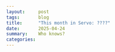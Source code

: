 ```yaml
---
layout:     post
tags:       blog
title:      "This month in Servo: ????"
date:       2025-04-24
summary:    Who knows?
categories:
---
```


<!--
- animated-images
    - https://github.com/servo/servo/pull/36058	(@rayguo17, #36058)	pixels: Extend Image to allow for multiple frames (#36058)
      animated-images
    - https://github.com/servo/servo/pull/36141	(@rayguo17, #36141)	Animation: Aggregate Animated Image Info to Document (#36141)
      animated-images
- canvas
    - https://github.com/servo/servo/pull/35719	(@sagudev, #35719)	canvas: Do not update ImageKey during canvas layout (#35719)
      performance canvas
- cleanup
    - https://github.com/servo/servo/pull/35821	(@Loirooriol, #35821)	layout: Remove `calculate_hypothetical_cross_size()` (#35821)
      layout cleanup
    - https://github.com/servo/servo/pull/35943	(@Loirooriol, #35943)	Remove legacy layout (layout 2013) (#35943)
      cleanup
- crash
    - https://github.com/servo/servo/pull/35725	(@simonwuelker, #35725)	Don't recurse in Node::GetRootNode (#35725)
      performance crash
    - https://github.com/servo/servo/pull/35740	(@webbeef, #35740)	Set a valid default value for the --userscripts command line option (#35740)
      crash
    - https://github.com/servo/servo/pull/35763	(@kongbai1996, @schwenderjonathan@gmail.com, #35763)	Fix the problem that touchmove crashes occasionally. Fix crash when multiple touch cancels occur (#35763)
      touch crash
    - https://github.com/servo/servo/pull/35753	(@jdm, #35753)	script: Mark callback methods with CanGc. (#35753)
      dom crash
    - https://github.com/servo/servo/pull/35742	(@leftmostcat@gmail.com, #35742)	script: Avoid double borrow crash on iframe focus (#35742)
      crash
    - https://github.com/servo/servo/pull/35865	(@boluochoufeng, #35865)	Fix the parsing error of PrefValue::Array, which is used for the parsing of Preferences shell_background_color_rgba field (#35865)
      crash
    - https://github.com/servo/servo/pull/36014	(@aryaajitnair@gmail.com, #36014)	feat: add CanGc argument to Error::to_jsval (#36014)
      dom crash
    - https://github.com/servo/servo/pull/35967	(@sebsebmc@gmail.com, #35967)	bugfix: servoshell: prevent 0 pixel dimensions for render area (#35967)
      crash
    - https://github.com/servo/servo/pull/36043	(@aryaajitnair@gmail.com, #36043)	feat: add can_gc argument to to_frozen_array (#36043)
      dom crash
    - https://github.com/servo/servo/pull/35892	(@greg-morenz@droid.cafe, #35892)	Use explicit reborrows with mozjs::MutableHandle (#35892)
      crash
    - https://github.com/servo/servo/pull/36156	(@aryaajitnair@gmail.com, #36156)	feat: add CanGc argument in get_dictionary_property (#36156)
      dom crash
    - https://github.com/servo/servo/pull/36116	(@jdm, #36116)	script: Expose new methods for obtaining a global that require a realm. (#36116)
      dom crash
    - https://github.com/servo/servo/pull/36160	(@greg-morenz@droid.cafe, #36160)	Stop using MutableHandle's DerefMut impl (#36160)
      dom crash
    - https://github.com/servo/servo/pull/36161	(@greg-morenz@droid.cafe, #36161)	Stop using JS::MutableHandle's DerefMut impl (#36161)
      dom crash
    - https://github.com/servo/servo/pull/36158	(@greg-morenz@droid.cafe, #36158)	Stop using `RootedGuard's` DerefMut impl (#36158)
      dom crash
    - https://github.com/servo/servo/pull/36180	(@abonghoderick@gmail.com, #36180)	Propagate CanGc arguments through HTMLCollection constructors (#36180)
      dom crash
    - https://github.com/servo/servo/pull/36111	(@abonghoderick@gmail.com, #36111)	resolve issue #36074 new_js_regex and matches_js_regex need a CanGc argument (#36111)
      dom crash
- csp
    - https://github.com/servo/servo/pull/35876	(@simonwuelker, #35876)	Implement `nonce` attribute to pass more CSP checks (#35876)
      dom csp
- css
    - https://github.com/servo/servo/pull/35670	(@yezhizhen, #35670)	layout: Merge `BoxFragment::used_overflow` into `ComputedValuesExt::effective_overflow` (#35670) (#35670)
      css
    - https://github.com/servo/servo/pull/35682	(@Loirooriol, #35682)	layout: Partial support for keyword sizes on preferred cross size (#35682)
      css
    - https://github.com/servo/servo/pull/35808	(@HastD, #35808)	layout: Make `transform-style: preserve-3d` establish a containing block for all descendants (#35808)
      css
    - https://github.com/servo/servo/pull/35787	(@yezhizhen, #35787)	layout: support CSS will-change (#35787)
      css
    - https://github.com/servo/servo/pull/35574	(@longvatrong111, #35574)	Fix UA style value for textarea (#35574)
      css
- devtools
    - https://github.com/servo/servo/pull/35745	(@simonwuelker, #35745)	Respond to the `connect` message from a devtools client (#35745)
      devtools
    - https://github.com/servo/servo/pull/35792	(@atbrakhi, #35792)	devtools: update targeted firefox version. (#35792)
      devtools
    - https://github.com/servo/servo/pull/35728	(@webbeef, #35728)	Add an about:memory page (#35728)
      devtools
    - https://github.com/servo/servo/pull/35874	(@simonwuelker, #35874)	Register iframes with the devtools (#35874)
      devtools
    - https://github.com/servo/servo/pull/35870	(@stephenmuss, #35870)	Show correctly computed element display type in devtools (#35870)
      devtools
    - https://github.com/servo/servo/pull/35958	(@simonwuelker, #35958)	Hide servo internal shadow roots from the inspector by default (#35958)
      devtools
    - https://github.com/servo/servo/pull/35884	(@atbrakhi, #35884)	devtools: use correct id for browser_id and outer_window_id (#35884)
      devtools
- do
    - https://github.com/servo/servo/pull/36200	(@kongbai1996, #36200)	Fixed the problem that touchmove cannot be disabled when preventDefault is invoked on touchstart. (#36200)
      do touchm
- dom
    - https://github.com/servo/servo/pull/35718	(@xiaochengh, #35718)	script: Implement preparation-time document (#35718)
      dom
    - https://github.com/servo/servo/pull/35713	(@kongbai1996, #35713)	add `cancelable` property to the `TouchEvent` (#35713)
      dom
    - https://github.com/servo/servo/pull/35753	(@jdm, #35753)	script: Mark callback methods with CanGc. (#35753)
      dom crash
    - https://github.com/servo/servo/pull/35769	(@simonwuelker, #35769)	Let layout invalidations happen in the flat tree (#35769)
      layout dom
    - https://github.com/servo/servo/pull/35864	(@kkoyung, #35864)	Implement can-have-its-url-rewritten for history api (#35864)
      dom
    - https://github.com/servo/servo/pull/35789	(@dklassic, #35789)	feat: display file chosen for input file (#35789)
      dom
    - https://github.com/servo/servo/pull/35802	(@simonwuelker, #35802)	Keep a list of slot descendants on each shadow root (#35802)
      performance dom
    - https://github.com/servo/servo/pull/35410	(@Taym95, @gterzian, #35410)	script: implement ReadableByteStreamController (#35410)
      dom stream
    - https://github.com/servo/servo/pull/35871	(@simonwuelker, #35871)	Don't run scripts in documents that don't have a browsing context (#35871)
      dom
    - https://github.com/servo/servo/pull/35849	(@xiaochengh, #35849)	Fix animation frame callback cancellation (#35849)
      dom
    - https://github.com/servo/servo/pull/35877	(@shanehandley, #35877)	script: use passive event listener option on AddEventListenerOptions (#35877)
      dom
    - https://github.com/servo/servo/pull/35876	(@simonwuelker, #35876)	Implement `nonce` attribute to pass more CSP checks (#35876)
      dom csp
    - https://github.com/servo/servo/pull/35923	(@simonwuelker, #35923)	Implement `ElementInternals::shadowRoot` (#35923)
      dom shadowdom
    - https://github.com/servo/servo/pull/35899	(@simonwuelker, #35899)	Enable ShadowDom support by default (#35899)
      dom shadowdom
    - https://github.com/servo/servo/pull/35930	(@simonwuelker, #35930)	Set `is` value when constructing custom elements with the `new` operator (#35930)
      dom
    - https://github.com/servo/servo/pull/35960	(@xiaochengh, #35960)	Check whether an element is custom in the spec-compliant way (#35960)
      dom
    - https://github.com/servo/servo/pull/35883	(@xiaochengh, #35883)	Don't run disconnected callback on already disconnected custom elements (#35883)
      dom
    - https://github.com/servo/servo/pull/35970	(@simonwuelker, #35970)	script: Implement HTMLOptgroupElement::Label (#35970)
      dom
    - https://github.com/servo/servo/pull/35949	(@sebsebmc@gmail.com, #35949)	Bring back DOM GC checkpoint to script_thread (#35949)
      dom
    - https://github.com/servo/servo/pull/35831	(@jdm, #35831)	Refactor common boilerplate out of serialize/transfer implementations (#35831)
      dom
    - https://github.com/servo/servo/pull/35988	(@jdm, #35988)	Move CustomTraceable to script_bindings. (#35988)
      dom split
    - https://github.com/servo/servo/pull/35987	(@jdm, #35987)	Cleanups for future script crate split (#35987)
      dom split
    - https://github.com/servo/servo/pull/35969	(@gterzian, #35969)	Use stream in file read operation (#35969)
      dom stream
    - https://github.com/servo/servo/pull/36014	(@aryaajitnair@gmail.com, #36014)	feat: add CanGc argument to Error::to_jsval (#36014)
      dom crash
    - https://github.com/servo/servo/pull/34964	(@longvatrong111, #34964)	Implement declarative shadow dom (#34964)
      dom shadowdom
    - https://github.com/servo/servo/pull/35878	(@pewsheen, #35878)	feat: fetch notification image resources (#35878)
      dom notification
    - https://github.com/servo/servo/pull/35650	(@gterzian, @Taym95, #35650)	Streams: Implement stream pipe-to (#35650)
      dom stream
    - https://github.com/servo/servo/pull/35551	(@stevennovaryo, #35551)	dom: Implement minimal IntersectionObserver workflow (#35551)
      dom
    - https://github.com/servo/servo/pull/36010	(@simonwuelker, #36010)	Set composed flag for mouse events dispatched by the UA (#36010)
      dom
    - https://github.com/servo/servo/pull/36043	(@aryaajitnair@gmail.com, #36043)	feat: add can_gc argument to to_frozen_array (#36043)
      dom crash
    - https://github.com/servo/servo/pull/36024	(@longvatrong111, #36024)	Make Element::attach_shadow() and ShadowRoot closer to spec (#36024)
      dom shadowdom
    - https://github.com/servo/servo/pull/35993	(@simonwuelker, #35993)	script: Implement `Range::getClientRects` and `Range::getBoundingClientRect` (#35993)
      dom
    - https://github.com/servo/servo/pull/36054	(@stephenmuss, #36054)	Support align attribute on HTMLParagraphElement interface (#36054)
      dom
    - https://github.com/servo/servo/pull/36095	(@jdm, #36095)	crown: Do not check trait item projections. (#36095)
      dom
    - https://github.com/servo/servo/pull/36090	(@elomscansio, #36090)	Fix form validation for readonly inputs and update WPT expectations (#36090)
      dom
    - https://github.com/servo/servo/pull/36103	(@jerensl, #36103)	fix: radio input element don't trigger validity state (#36103)
      dom
    - https://github.com/servo/servo/pull/36106	(@simonwuelker, #36106)	script: Implement `Element::GetHTML` and `ShadowRoot::GetHTML` (#36106)
      dom shadowdom
    - https://github.com/servo/servo/pull/36107	(@jdm, #36107)	script: Ensure promises are considered DOM interfaces when generating bindings. (#36107)
      dom split
    - https://github.com/servo/servo/pull/36104	(@simonwuelker, #36104)	Don't clear children of declarative shadow hosts when imperatively attaching another shadow root (#36104)
      dom shadowdm
    - https://github.com/servo/servo/pull/36082	(@Loirooriol, @mrobinson, #36082)	layout: Cache `IndependentNonReplacedContents::layout()` (#36082)
      dom notification
    - https://github.com/servo/servo/pull/36136	(@mrees@noeontheend.com, #36136)	Fix check in get_array_index_from_id to return early on ASCII char (#36136)
      dom
    - https://github.com/servo/servo/pull/36156	(@aryaajitnair@gmail.com, #36156)	feat: add CanGc argument in get_dictionary_property (#36156)
      dom crash
    - https://github.com/servo/servo/pull/36097	(@jdm, #36097)	script: Support converting JS values to Rc<Promise> with FromJSValConvertible. (#36097)
      dom
    - https://github.com/servo/servo/pull/35989	(@jdm, @mrobinson, #35989)	Make DOMPoint and DOMPointReadOnly serializable (#35989)
      dom
    - https://github.com/servo/servo/pull/36116	(@jdm, #36116)	script: Expose new methods for obtaining a global that require a realm. (#36116)
      dom crash
    - https://github.com/servo/servo/pull/36112	(@elomscansio, @jdm, #36112)	Fix Backspace deleting entire previous line in `<textarea>` (#36112)
      dom
    - https://github.com/servo/servo/pull/36160	(@greg-morenz@droid.cafe, #36160)	Stop using MutableHandle's DerefMut impl (#36160)
      dom crash
    - https://github.com/servo/servo/pull/36048	(@gterzian, #36048)	Use read all bytes when consuming body (#36048)
      dom stream
    - https://github.com/servo/servo/pull/36161	(@greg-morenz@droid.cafe, #36161)	Stop using JS::MutableHandle's DerefMut impl (#36161)
      dom crash
    - https://github.com/servo/servo/pull/36173	(@elomscansio, #36173)	fix(parser): Set shadow’s available to element internals in attach_declarative_shadow (#36173)
      dom shadowdom
    - https://github.com/servo/servo/pull/36144	(@simonwuelker, #36144)	Start implementing the `URLPattern` API (#36144)
      dom
    - https://github.com/servo/servo/pull/36163	(@andrei.volykhin@gmail.com, #36163)	dom: Track "removed" event listener status (#36163)
      dom
    - https://github.com/servo/servo/pull/36192	(@abotella@igalia.com, #36192)	Consume BOM in the `text()` method of fetch bodies (#36192)
      dom
    - https://github.com/servo/servo/pull/36194	(@abotella@igalia.com, #36194)	Fix content-type when creating a `Request` with `FormData` body (#36194)
      dom
    - https://github.com/servo/servo/pull/36158	(@greg-morenz@droid.cafe, #36158)	Stop using `RootedGuard's` DerefMut impl (#36158)
      dom crash
    - https://github.com/servo/servo/pull/36197	(@barigbuenbira@gmail.com, #36197)	fix: prevent missing value error for radio button inputs without a name (#36197)
      dom
    - https://github.com/servo/servo/pull/36218	(@kongbai1996, #36218)	Fixed an incorrect touchmove event triggered when the second finger is pressed. (#36218)
      dom touch
    - https://github.com/servo/servo/pull/36180	(@abonghoderick@gmail.com, #36180)	Propagate CanGc arguments through HTMLCollection constructors (#36180)
      dom crash
    - https://github.com/servo/servo/pull/36111	(@abonghoderick@gmail.com, #36111)	resolve issue #36074 new_js_regex and matches_js_regex need a CanGc argument (#36111)
      dom crash
    - https://github.com/servo/servo/pull/36216	(@jdm, #36216)	Miscellaneous script splitting preparation changes (#36216)
      dom split
    - https://github.com/servo/servo/pull/36226	(@simonwuelker, #36226)	Only invoke resize observer callback when the observed element changed its size (#36226)
      dom
    - https://github.com/servo/servo/pull/36220	(@jdm, #36220)	More miscellaneous script splitting changes (#36220)
      dom split
- embedding
    - https://github.com/servo/servo/pull/35934	(@DevGev, #35934)	compositing: Move `cursor_pos` member and update it in `update_cursor()` (#35934)
      embedding
    - https://github.com/servo/servo/pull/35761	(@yezhizhen, #35761)	Create `config_dir` if none exist for caching (#35761)
      embedding
    - https://github.com/servo/servo/pull/35668	(@delan, #35668)	libservo: Notify delegates of send errors in request objects (#35668)
      embedding
    - https://github.com/servo/servo/pull/35017	(@webbeef, @mrobinson, #35017)	script: Allow opening links in a new `WebView` (#35017)
      embedding
    - https://github.com/servo/servo/pull/35388	(@Legend-Master, #35388)	Allow setting userscripts directly without the need of files (#35388)
      embedding
- flexbox
    - https://github.com/servo/servo/pull/35860	(@Loirooriol, #35860)	layout: Support min/max cross keywords sizes in flexbox (#35860)
      layout flexbox
    - https://github.com/servo/servo/pull/35961	(@Loirooriol, #35961)	layout: Support min/max main keyword sizes in flexbox (#35961)
      layout flexbox
    - https://github.com/servo/servo/pull/36123	(@mrobinson, #36123)	layout: Ensure compatible positioning context during flexbox block content sizing calculation (#36123)
      layout flexbox
- layout
    - https://github.com/servo/servo/pull/35705	(@mrobinson, #35705)	fonts: Remove the per-FontGroup cached fallback font (#35705)
      layout
    - https://github.com/servo/servo/pull/35769	(@simonwuelker, #35769)	Let layout invalidations happen in the flat tree (#35769)
      layout dom
    - https://github.com/servo/servo/pull/35821	(@Loirooriol, #35821)	layout: Remove `calculate_hypothetical_cross_size()` (#35821)
      layout cleanup
    - https://github.com/servo/servo/pull/35860	(@Loirooriol, #35860)	layout: Support min/max cross keywords sizes in flexbox (#35860)
      layout flexbox
    - https://github.com/servo/servo/pull/35882	(@Loirooriol, #35882)	layout: Only prevent fixed table layout when `inline-size` is `auto` (#35882)
      layout table
    - https://github.com/servo/servo/pull/35826	(@Loirooriol, #35826)	layout: Handle keyword sizes when computing the hypothetical cross size (#35826)
      layout
    - https://github.com/servo/servo/pull/35904	(@Loirooriol, #35904)	layout: Fix interaction of margin and stretch size on block-level boxes (#35904)
      layout
    - https://github.com/servo/servo/pull/35275	(@Loirooriol, #35275)	layout: Remove special height logic of replaced element with auto width (#35275)
      layout
    - https://github.com/servo/servo/pull/35965	(@Loirooriol, #35965)	layout: Allow lazy resolution of automatic minimum sizes (#35965)
      layout
    - https://github.com/servo/servo/pull/35947	(@Loirooriol, #35947)	Improve logic for establishing a stacking context (#35947)
      layout
    - https://github.com/servo/servo/pull/35926	(@chocolate-pie, @Loirooriol, #35926)	layout: Add support for basic transform css properties (#35926)
      layout
    - https://github.com/servo/servo/pull/36030	(@Loirooriol, #36030)	layout: Fix intrinsic contributions of indefinite `stretch` keyword (#36030)
      layout
    - https://github.com/servo/servo/pull/36051	(@Loirooriol, #36051)	layout: Stop ignoring containing block padding for the static position (#36051)
      layout
    - https://github.com/servo/servo/pull/36015	(@Loirooriol, #36015)	layout: Obey sizing keywords in `layout_for_block_content_size()` (#36015)
      layout
    - https://github.com/servo/servo/pull/35961	(@Loirooriol, #35961)	layout: Support min/max main keyword sizes in flexbox (#35961)
      layout flexbox
    - https://github.com/servo/servo/pull/36045	(@Loirooriol, #36045)	layout: Don't consider a definite `stretch` size as intrinsic (#36045)
      layout
    - https://github.com/servo/servo/pull/35908	(@kenzieradityatirtarahardja18@gmail.com, @kenzieradityatirtarahardja.18@gmail.com, #35908)	Make input element display-inside always flow-root (#35908)
      layout
    - https://github.com/servo/servo/pull/36064	(@kenzieradityatirtarahardja18@gmail.com, @kenzieradityatirtarahardja.18@gmail.com, #36064)	Max assign outer block size to cell measures (#36064)
      layout
    - https://github.com/servo/servo/pull/36056	(@Loirooriol, #36056)	layout: Implement the `fit-content()` sizing function (#36056)
      layout
    - https://github.com/servo/servo/pull/36123	(@mrobinson, #36123)	layout: Ensure compatible positioning context during flexbox block content sizing calculation (#36123)
      layout flexbox
    - https://github.com/servo/servo/pull/36210	(@chocolate-pie, #36210)	layout: Implement support for `image-set()` notation (#36210)
      layout
    - https://github.com/servo/servo/pull/36202	(@mrobinson, #36202)	layout: Simplify and generalize the usage of pseudo-elements (#36202)
      layout
- macOS
    - https://github.com/servo/servo/pull/35683	(@IsaacMarovitz, #35683)	servoshell: Use sRGB colorspace on macOS (#35683)
      servoshell macOS
- notification
    - https://github.com/servo/servo/pull/35878	(@pewsheen, #35878)	feat: fetch notification image resources (#35878)
      dom notification
    - https://github.com/servo/servo/pull/36082	(@Loirooriol, @mrobinson, #36082)	layout: Cache `IndependentNonReplacedContents::layout()` (#36082)
      dom notification
- ohos
    - https://github.com/servo/servo/pull/35790	(@jschwe, #35790)	Rename ohos app bundle (#35790)
      ohos
- performance
    - https://github.com/servo/servo/pull/35638	(@mrobinson, #35638)	libservo: Stop double-buffering `OffscreenRenderingContext` (#35638)
      performance
    - https://github.com/servo/servo/pull/35725	(@simonwuelker, #35725)	Don't recurse in Node::GetRootNode (#35725)
      performance crash
    - https://github.com/servo/servo/pull/35781	(@jschwe, #35781)	Reduce allocations in layout_block_level_children_in_parallel (#35781)
      performance
    - https://github.com/servo/servo/pull/35785	(@kongbai1996, #35785)	Optimize IPC for non-cancelable touch events (#35785)
      performance
    - https://github.com/servo/servo/pull/35816	(@Loirooriol, #35816)	layout: Assert that `hypothetical_cross_size` is already correct (#35816)
      performance
    - https://github.com/servo/servo/pull/35802	(@simonwuelker, #35802)	Keep a list of slot descendants on each shadow root (#35802)
      performance dom
    - https://github.com/servo/servo/pull/35719	(@sagudev, #35719)	canvas: Do not update ImageKey during canvas layout (#35719)
      performance canvas
- servosheell
    - https://github.com/servo/servo/pull/35673	(@chickenleaf, #35673)	servoshell: Allow keyboard interaction with dialogs (enter / escape) (#35673)
      servosheell
- servoshell
    - https://github.com/servo/servo/pull/35756	(@k+github@kafji.net, #35756)	Allow domain-like as URL location input (#35756)
      servoshell
    - https://github.com/servo/servo/pull/36022	(@rego@igalia.com, @Loirooriol, #36022)	Add --enable-experimental-web-platform-features command line (#36022)
      servoshell
    - https://github.com/servo/servo/pull/35683	(@IsaacMarovitz, #35683)	servoshell: Use sRGB colorspace on macOS (#35683)
      servoshell macOS
- shadowdm
    - https://github.com/servo/servo/pull/36104	(@simonwuelker, #36104)	Don't clear children of declarative shadow hosts when imperatively attaching another shadow root (#36104)
      dom shadowdm
- shadowdom
    - https://github.com/servo/servo/pull/35923	(@simonwuelker, #35923)	Implement `ElementInternals::shadowRoot` (#35923)
      dom shadowdom
    - https://github.com/servo/servo/pull/35899	(@simonwuelker, #35899)	Enable ShadowDom support by default (#35899)
      dom shadowdom
    - https://github.com/servo/servo/pull/34964	(@longvatrong111, #34964)	Implement declarative shadow dom (#34964)
      dom shadowdom
    - https://github.com/servo/servo/pull/36024	(@longvatrong111, #36024)	Make Element::attach_shadow() and ShadowRoot closer to spec (#36024)
      dom shadowdom
    - https://github.com/servo/servo/pull/36106	(@simonwuelker, #36106)	script: Implement `Element::GetHTML` and `ShadowRoot::GetHTML` (#36106)
      dom shadowdom
    - https://github.com/servo/servo/pull/36173	(@elomscansio, #36173)	fix(parser): Set shadow’s available to element internals in attach_declarative_shadow (#36173)
      dom shadowdom
- split
    - https://github.com/servo/servo/pull/35988	(@jdm, #35988)	Move CustomTraceable to script_bindings. (#35988)
      dom split
    - https://github.com/servo/servo/pull/35987	(@jdm, #35987)	Cleanups for future script crate split (#35987)
      dom split
    - https://github.com/servo/servo/pull/36107	(@jdm, #36107)	script: Ensure promises are considered DOM interfaces when generating bindings. (#36107)
      dom split
    - https://github.com/servo/servo/pull/36216	(@jdm, #36216)	Miscellaneous script splitting preparation changes (#36216)
      dom split
    - https://github.com/servo/servo/pull/36220	(@jdm, #36220)	More miscellaneous script splitting changes (#36220)
      dom split
- stream
    - https://github.com/servo/servo/pull/35410	(@Taym95, @gterzian, #35410)	script: implement ReadableByteStreamController (#35410)
      dom stream
    - https://github.com/servo/servo/pull/35969	(@gterzian, #35969)	Use stream in file read operation (#35969)
      dom stream
    - https://github.com/servo/servo/pull/35650	(@gterzian, @Taym95, #35650)	Streams: Implement stream pipe-to (#35650)
      dom stream
    - https://github.com/servo/servo/pull/36048	(@gterzian, #36048)	Use read all bytes when consuming body (#36048)
      dom stream
- table
    - https://github.com/servo/servo/pull/35882	(@Loirooriol, #35882)	layout: Only prevent fixed table layout when `inline-size` is `auto` (#35882)
      layout table
- touch
    - https://github.com/servo/servo/pull/35763	(@kongbai1996, @schwenderjonathan@gmail.com, #35763)	Fix the problem that touchmove crashes occasionally. Fix crash when multiple touch cancels occur (#35763)
      touch crash
    - https://github.com/servo/servo/pull/36218	(@kongbai1996, #36218)	Fixed an incorrect touchmove event triggered when the second finger is pressed. (#36218)
      dom touch
- touchm
    - https://github.com/servo/servo/pull/36200	(@kongbai1996, #36200)	Fixed the problem that touchmove cannot be disabled when preventDefault is invoked on touchstart. (#36200)
      do touchm
- upgrade
    - https://github.com/servo/servo/pull/35782	(@Loirooriol, #35782)	Upgrade Stylo to 2025-03-01 (#35782)
      upgrade
    - https://github.com/servo/servo/pull/34714	(@asun0204@163.com, @Loirooriol, #34714)	Bump Stylo to from a93e7ef to 4add86f (#34714)
      upgrade
    - https://github.com/servo/servo/pull/35925	(@nicoburns, #35925)	Upgrade Stylo to 2025-03-01 (#35925)
      upgrade
    - https://github.com/servo/servo/pull/35755	(@simonwuelker, #35755)	Migrate to the 2024 edition (#35755)
      upgrade
    - https://github.com/servo/servo/pull/35990	(@nicoburns, #35990)	Upgrade Stylo to 2025-03-15 (#35990)
      upgrade
    - https://github.com/servo/servo/pull/36169	(@virtualritz@protonmail.com, #36169)	Made MAX_TASK_NS u128. Also removed a superfluous into(). Both were required to fix #36122 with nightly 1.85.0 (4d91de4e4 2025-02-17). (#36169)
      upgrade
- ux
    - https://github.com/servo/servo/pull/35794	(@jschwe, #35794)	servoshell: Minor fixes to cli help. (#35794)
      ux
- webdriver
    - https://github.com/servo/servo/pull/35737	(@jdm, #35737)	Various fixes for webdriver conformance tests (#35737)
      webdriver
- webview
    - https://github.com/servo/servo/pull/35701	(@mrobinson, @delan, #35701)	compositor: Make `PipelineDetails` and pending paint metrics per-WebView (#35701)
      webview
    - https://github.com/servo/servo/pull/35716	(@delan, @mrobinson, #35716)	compositor: Make input event handling per-WebView (#35716)
      webview
-->

<style>
    ._correction {
        max-width: 33em;
        margin: 1em auto;
        border-bottom: 1px solid;
        padding-bottom: 1em;
    }
    ._note {
        margin: 1em 1em;
        border-left: 1px solid;
        padding-left: 1em;
        opacity: 0.75;
    }
</style>